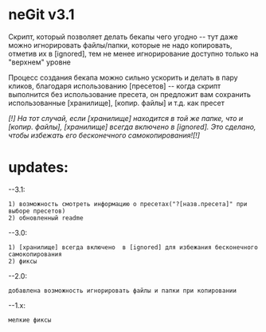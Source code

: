 # neGit v3.1
Скрипт, который позволяет делать бекапы чего угодно
-- тут даже можно игнорировать файлы/папки, которые не надо копировать,
отметив их в [ignored], тем не менее игнорирование доступно только на "верхнем" уровне


Процесс создания бекапа можно сильно ускорить и делать в пару кликов,
благодаря использованию [пресетов]
-- когда скрипт выполнится без использование пресета, он предложит вам
сохранить использованные [хранилище], [копир. файлы] и т.д. как пресет


*[!] На тот случай, если [хранилище] находится в той же папке, что и [копир. файлы], [хранилище] всегда включено  в [ignored]. Это сделано, чтобы избежать его бесконечного самокопирования![!]*




# updates:
--3.1:

	1) возможность смотреть информацию о пресетах("?[назв.пресета]" при выборе пресетов)
	2) обновленный readme
--3.0:

	1) [хранилище] всегда включено  в [ignored] для избежания бесконечного самокопирования
	2) фиксы
--2.0:

	добавлена возможность игнорировать файлы и папки при копировании
--1.x:

	мелкие фиксы
